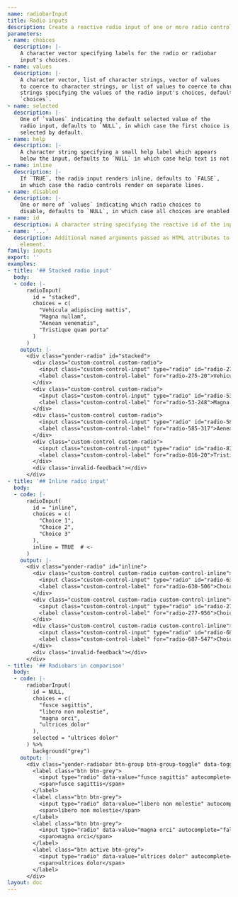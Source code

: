 ```yaml
---
name: radiobarInput
title: Radio inputs
description: Create a reactive radio input of one or more radio controls.
parameters:
- name: choices
  description: |-
    A character vector specifying labels for the radio or radiobar
    input's choices.
- name: values
  description: |-
    A character vector, list of character strings, vector of values
    to coerce to character strings, or list of values to coerce to character
    strings specifying the values of the radio input's choices, defaults to
    `choices`.
- name: selected
  description: |-
    One of `values` indicating the default selected value of the
    radio input, defaults to `NULL`, in which case the first choice is
    selected by default.
- name: help
  description: |-
    A character string specifying a small help label which appears
    below the input, defaults to `NULL` in which case help text is not added.
- name: inline
  description: |-
    If `TRUE`, the radio input renders inline, defaults to `FALSE`,
    in which case the radio controls render on separate lines.
- name: disabled
  description: |-
    One or more of `values` indicating which radio choices to
    disable, defaults to `NULL`, in which case all choices are enabled.
- name: id
  description: A character string specifying the reactive id of the input.
- name: '...'
  description: Additional named arguments passed as HTML attributes to the parent
    element.
family: inputs
export: ''
examples:
- title: '## Stacked radio input'
  body:
  - code: |-
      radioInput(
        id = "stacked",
        choices = c(
          "Vehicula adipiscing mattis",
          "Magna nullam",
          "Aenean venenatis",
          "Tristique quam porta"
        )
      )
    output: |-
      <div class="yonder-radio" id="stacked">
        <div class="custom-control custom-radio">
          <input class="custom-control-input" type="radio" id="radio-275-20" name="stacked" value="Vehicula adipiscing mattis" checked/>
          <label class="custom-control-label" for="radio-275-20">Vehicula adipiscing mattis</label>
        </div>
        <div class="custom-control custom-radio">
          <input class="custom-control-input" type="radio" id="radio-53-248" name="stacked" value="Magna nullam"/>
          <label class="custom-control-label" for="radio-53-248">Magna nullam</label>
        </div>
        <div class="custom-control custom-radio">
          <input class="custom-control-input" type="radio" id="radio-585-317" name="stacked" value="Aenean venenatis"/>
          <label class="custom-control-label" for="radio-585-317">Aenean venenatis</label>
        </div>
        <div class="custom-control custom-radio">
          <input class="custom-control-input" type="radio" id="radio-816-20" name="stacked" value="Tristique quam porta"/>
          <label class="custom-control-label" for="radio-816-20">Tristique quam porta</label>
        </div>
        <div class="invalid-feedback"></div>
      </div>
- title: '## Inline radio input'
  body:
  - code: |-
      radioInput(
        id = "inline",
        choices = c(
          "Choice 1",
          "Choice 2",
          "Choice 3"
        ),
        inline = TRUE  # <-
      )
    output: |-
      <div class="yonder-radio" id="inline">
        <div class="custom-control custom-radio custom-control-inline">
          <input class="custom-control-input" type="radio" id="radio-630-506" name="inline" value="Choice 1" checked/>
          <label class="custom-control-label" for="radio-630-506">Choice 1</label>
        </div>
        <div class="custom-control custom-radio custom-control-inline">
          <input class="custom-control-input" type="radio" id="radio-277-956" name="inline" value="Choice 2"/>
          <label class="custom-control-label" for="radio-277-956">Choice 2</label>
        </div>
        <div class="custom-control custom-radio custom-control-inline">
          <input class="custom-control-input" type="radio" id="radio-687-547" name="inline" value="Choice 3"/>
          <label class="custom-control-label" for="radio-687-547">Choice 3</label>
        </div>
        <div class="invalid-feedback"></div>
      </div>
- title: '## Radiobars in comparison'
  body:
  - code: |-
      radiobarInput(
        id = NULL,
        choices = c(
          "fusce sagittis",
          "libero non molestie",
          "magna orci",
          "ultrices dolor"
        ),
        selected = "ultrices dolor"
      ) %>%
        background("grey")
    output: |-
      <div class="yonder-radiobar btn-group btn-group-toggle" data-toggle="buttons">
        <label class="btn btn-grey">
          <input type="radio" data-value="fusce sagittis" autocomplete="false"/>
          <span>fusce sagittis</span>
        </label>
        <label class="btn btn-grey">
          <input type="radio" data-value="libero non molestie" autocomplete="false"/>
          <span>libero non molestie</span>
        </label>
        <label class="btn btn-grey">
          <input type="radio" data-value="magna orci" autocomplete="false"/>
          <span>magna orci</span>
        </label>
        <label class="btn active btn-grey">
          <input type="radio" data-value="ultrices dolor" autocomplete="false" checked/>
          <span>ultrices dolor</span>
        </label>
      </div>
layout: doc
---
```

